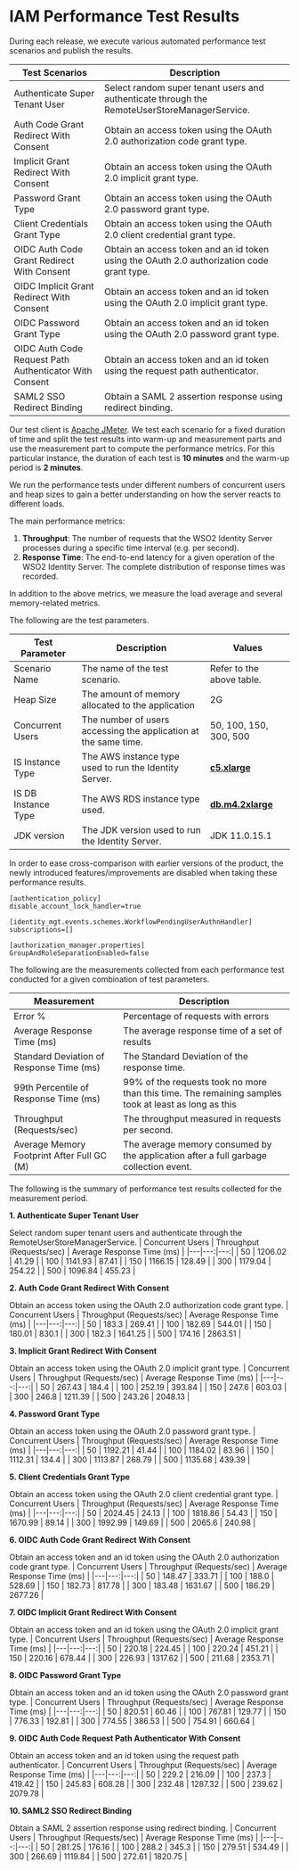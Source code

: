 # IAM Performance Test Results

During each release, we execute various automated performance test scenarios and publish the results.

| Test Scenarios | Description |
| --- | --- |
| Authenticate Super Tenant User | Select random super tenant users and authenticate through the RemoteUserStoreManagerService. |
| Auth Code Grant Redirect With Consent | Obtain an access token using the OAuth 2.0 authorization code grant type. |
| Implicit Grant Redirect With Consent | Obtain an access token using the OAuth 2.0 implicit grant type. |
| Password Grant Type | Obtain an access token using the OAuth 2.0 password grant type. |
| Client Credentials Grant Type | Obtain an access token using the OAuth 2.0 client credential grant type. |
| OIDC Auth Code Grant Redirect With Consent | Obtain an access token and an id token using the OAuth 2.0 authorization code grant type. |
| OIDC Implicit Grant Redirect With Consent | Obtain an access token and an id token using the OAuth 2.0 implicit grant type. |
| OIDC Password Grant Type | Obtain an access token and an id token using the OAuth 2.0 password grant type. |
| OIDC Auth Code Request Path Authenticator With Consent | Obtain an access token and an id token using the request path authenticator. |
| SAML2 SSO Redirect Binding | Obtain a SAML 2 assertion response using redirect binding. |

Our test client is [Apache JMeter](https://jmeter.apache.org/index.html). We test each scenario for a fixed duration of
time and split the test results into warm-up and measurement parts and use the measurement part to compute the
performance metrics. For this particular instance, the duration of each test is **10 minutes** and the warm-up period is **2 minutes**.

We run the performance tests under different numbers of concurrent users and heap sizes to gain a better understanding on how the server reacts to different loads.

The main performance metrics:

1. **Throughput**: The number of requests that the WSO2 Identity Server processes during a specific time interval (e.g. per second).
2. **Response Time**: The end-to-end latency for a given operation of the WSO2 Identity Server. The complete distribution of response times was recorded.

In addition to the above metrics, we measure the load average and several memory-related metrics.

The following are the test parameters.

| Test Parameter | Description | Values |
| --- | --- | --- |
| Scenario Name | The name of the test scenario. | Refer to the above table. |
| Heap Size | The amount of memory allocated to the application | 2G |
| Concurrent Users | The number of users accessing the application at the same time. | 50, 100, 150, 300, 500 |
| IS Instance Type | The AWS instance type used to run the Identity Server. | [**c5.xlarge**](https://aws.amazon.com/ec2/instance-types/) |
| IS DB Instance Type | The AWS RDS instance type used. | [**db.m4.2xlarge**](https://aws.amazon.com/rds/instance-types/) |
| JDK version | The JDK version used to run the Identity Server. | JDK 11.0.15.1  |

In order to ease cross-comparison with earlier versions of the product, the newly introduced features/improvements are disabled when taking these performance results.

```
[authentication_policy]
disable_account_lock_handler=true

[identity_mgt.events.schemes.WorkflowPendingUserAuthnHandler]
subscriptions=[]

[authorization_manager.properties]
GroupAndRoleSeparationEnabled=false
```

The following are the measurements collected from each performance test conducted for a given combination of
test parameters.

| Measurement | Description |
| --- | --- |
| Error % | Percentage of requests with errors |
| Average Response Time (ms) | The average response time of a set of results |
| Standard Deviation of Response Time (ms) | The Standard Deviation of the response time. |
| 99th Percentile of Response Time (ms) | 99% of the requests took no more than this time. The remaining samples took at least as long as this |
| Throughput (Requests/sec) | The throughput measured in requests per second. |
| Average Memory Footprint After Full GC (M) | The average memory consumed by the application after a full garbage collection event. |

The following is the summary of performance test results collected for the measurement period.



**1. Authenticate Super Tenant User**

Select random super tenant users and authenticate through the RemoteUserStoreManagerService.
|  Concurrent Users | Throughput (Requests/sec) | Average Response Time (ms) |
|---|---:|---:|
|  50 | 1206.02 | 41.29 |
|  100 | 1141.93 | 87.41 |
|  150 | 1166.15 | 128.49 |
|  300 | 1179.04 | 254.22 |
|  500 | 1096.84 | 455.23 |

**2. Auth Code Grant Redirect With Consent**

Obtain an access token using the OAuth 2.0 authorization code grant type.
|  Concurrent Users | Throughput (Requests/sec) | Average Response Time (ms) |
|---|---:|---:|
|  50 | 183.3 | 269.41 |
|  100 | 182.69 | 544.01 |
|  150 | 180.01 | 830.1 |
|  300 | 182.3 | 1641.25 |
|  500 | 174.16 | 2863.51 |

**3. Implicit Grant Redirect With Consent**

Obtain an access token using the OAuth 2.0 implicit grant type.
|  Concurrent Users | Throughput (Requests/sec) | Average Response Time (ms) |
|---|---:|---:|
|  50 | 267.43 | 184.4 |
|  100 | 252.19 | 393.84 |
|  150 | 247.6 | 603.03 |
|  300 | 246.8 | 1211.39 |
|  500 | 243.26 | 2048.13 |

**4. Password Grant Type**

Obtain an access token using the OAuth 2.0 password grant type.
|  Concurrent Users | Throughput (Requests/sec) | Average Response Time (ms) |
|---|---:|---:|
|  50 | 1192.21 | 41.44 |
|  100 | 1184.02 | 83.96 |
|  150 | 1112.31 | 134.4 |
|  300 | 1113.87 | 268.79 |
|  500 | 1135.68 | 439.39 |

**5. Client Credentials Grant Type**

Obtain an access token using the OAuth 2.0 client credential grant type.
|  Concurrent Users | Throughput (Requests/sec) | Average Response Time (ms) |
|---|---:|---:|
|  50 | 2024.45 | 24.13 |
|  100 | 1818.86 | 54.43 |
|  150 | 1670.99 | 89.14 |
|  300 | 1992.99 | 149.69 |
|  500 | 2065.6 | 240.98 |

**6. OIDC Auth Code Grant Redirect With Consent**

Obtain an access token and an id token using the OAuth 2.0 authorization code grant type.
|  Concurrent Users | Throughput (Requests/sec) | Average Response Time (ms) |
|---|---:|---:|
|  50 | 148.47 | 333.71 |
|  100 | 188.0 | 528.69 |
|  150 | 182.73 | 817.78 |
|  300 | 183.48 | 1631.67 |
|  500 | 186.29 | 2677.26 |

**7. OIDC Implicit Grant Redirect With Consent**

Obtain an access token and an id token using the OAuth 2.0 implicit grant type.
|  Concurrent Users | Throughput (Requests/sec) | Average Response Time (ms) |
|---|---:|---:|
|  50 | 220.18 | 224.45 |
|  100 | 220.24 | 451.21 |
|  150 | 220.16 | 678.44 |
|  300 | 226.93 | 1317.62 |
|  500 | 211.68 | 2353.71 |

**8. OIDC Password Grant Type**

Obtain an access token and an id token using the OAuth 2.0 password grant type.
|  Concurrent Users | Throughput (Requests/sec) | Average Response Time (ms) |
|---|---:|---:|
|  50 | 820.51 | 60.46 |
|  100 | 767.81 | 129.77 |
|  150 | 776.33 | 192.81 |
|  300 | 774.55 | 386.53 |
|  500 | 754.91 | 660.64 |

**9. OIDC Auth Code Request Path Authenticator With Consent**

Obtain an access token and an id token using the request path authenticator.
|  Concurrent Users | Throughput (Requests/sec) | Average Response Time (ms) |
|---|---:|---:|
|  50 | 229.2 | 216.09 |
|  100 | 237.3 | 419.42 |
|  150 | 245.83 | 608.28 |
|  300 | 232.48 | 1287.32 |
|  500 | 239.62 | 2079.78 |

**10. SAML2 SSO Redirect Binding**

Obtain a SAML 2 assertion response using redirect binding.
|  Concurrent Users | Throughput (Requests/sec) | Average Response Time (ms) |
|---|---:|---:|
|  50 | 281.25 | 176.16 |
|  100 | 288.2 | 345.3 |
|  150 | 279.51 | 534.49 |
|  300 | 266.69 | 1119.84 |
|  500 | 272.61 | 1820.75 |
